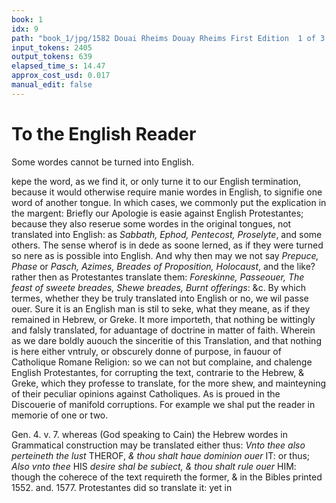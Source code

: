 ```yaml
---
book: 1
idx: 9
path: "book_1/jpg/1582 Douai Rheims Douay Rheims First Edition  1 of 3 1609 Old Testament.pdf-9.jpg"
input_tokens: 2405
output_tokens: 639
elapsed_time_s: 14.47
approx_cost_usd: 0.017
manual_edit: false
---
```

# To the English Reader

Some wordes cannot be turned into English.

kepe the word, as we find it, or only turne it to our English termination, because it would otherwise require manie wordes in English, to signifie one word of another tongue. In which cases, we commonly put the explication in the margent: Briefly our Apologie is easie against English Protestantes; because they also reserue some wordes in the original tongues, not translated into English: as *Sabbath, Ephod, Pentecost, Proselyte*, and some others. The sense wherof is in dede as soone lerned, as if they were turned so nere as is possible into English. And why then may we not say *Prepuce, Phase* or *Pasch, Azimes, Breades of Proposition, Holocaust*, and the like? rather then as Protestantes translate them: *Foreskinne, Passeouer, The feast of sweete breades, Shewe breades, Burnt offerings*: &c. By which termes, whether they be truly translated into English or no, we wil passe ouer. Sure it is an English man is stil to seke, what they meane, as if they remained in Hebrew, or Greke. It more importeth, that nothing be wittingly and falsly translated, for aduantage of doctrine in matter of faith. Wherein as we dare boldly auouch the sinceritie of this Translation, and that nothing is here either vntruly, or obscurely donne of purpose, in fauour of Catholique Romane Religion: so we can not but complaine, and chalenge English Protestantes, for corrupting the text, contrarie to the Hebrew, & Greke, which they professe to translate, for the more shew, and mainteyning of their peculiar opinions against Catholiques. As is proued in the Discouerie of manifold corruptions. For example we shal put the reader in memorie of one or two.

Gen. 4. v. 7. whereas (God speaking to Cain) the Hebrew wordes in Grammatical construction may be translated either thus: *Vnto thee also perteineth the lust* THEROF, *& thou shalt haue dominion ouer* IT: or thus; *Also vnto thee* HIS *desire shal be subiect, & thou shalt rule ouer* HIM: though the coherece of the text requireth the former, & in the Bibles printed 1552. and. 1577. Protestantes did so translate it: yet in

[^1]: Protestantes leaue some wordes vntranslated.

[^2]: Corruptions in Protestantes Translations of Scriptures.

[^3]: Of purpose against Catholique doctrine